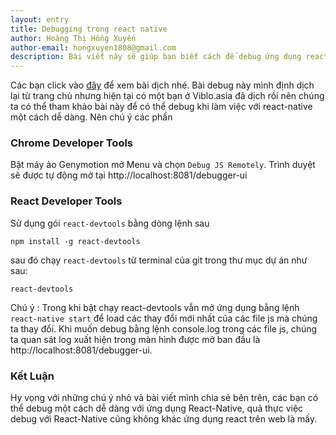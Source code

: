 ```yaml
---
layout: entry
title: Debugging trong react native
author: Hoàng Thị Hồng Xuyến
author-email: hongxuyen1808@gmail.com
description: Bài viết này sẽ giúp bạn biết cách để debug ứng dụng react native của mình
---
```



Các bạn click vào <a href="https://viblo.asia/p/react-native-guide-debuging-djeZ1BpGlWz">đây</a> để xem bài dịch nhé. 
Bài debug này mình định dịch lại từ trang chủ nhưng hiện tại có một bạn ở Viblo.asia đã dịch rồi nên chúng ta có thể tham khảo bài này
để có thể debug khi làm việc với react-native một cách dễ dàng. Nên chú ý các phần


### Chrome Developer Tools

Bật máy ảo Genymotion mở Menu và chọn `Debug JS Remotely`. Trình duyệt sẽ được tự động mở tại http://localhost:8081/debugger-ui

### React Developer Tools

Sử dụng gói `react-devtools` bằng dòng lệnh sau

```
npm install -g react-devtools
```

sau đó chạy  `react-devtools` từ terminal của git trong thư mục dự án như sau:

```
react-devtools
```

Chú ý : Trong khi bật chạy react-devtools vẫn mở ứng dụng bằng lệnh `react-native start` để load các thay đổi mới
nhất của các file js mà chúng ta thay đổi. Khi muốn debug bằng lệnh console.log trong các file js, chúng ta quan sát
log xuất hiện trong màn hình được mở ban đầu là http://localhost:8081/debugger-ui.

### Kết Luận

Hy vọng với những chú ý nhỏ và bài viết mình chia sẻ bên trên, các bạn có thể debug một cách dễ dàng với ứng dụng React-Native, quả thực việc debug với React-Native cũng không
khác ứng dụng react trên web là mấy.